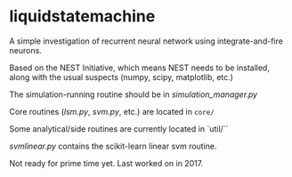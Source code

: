 # liquidstatemachine
A simple investigation of recurrent neural network using integrate-and-fire neurons.

Based on the NEST Initiative, which means NEST needs to be installed, along with the usual suspects (numpy, scipy, matplotlib, etc.)

The simulation-running routine should be in *simulation_manager.py*

Core routines (*lsm.py*, *svm.py*, etc.) are located in `core/`

Some analytical/side routines are currently located in `util/``

*svmlinear.py* contains the scikit-learn linear svm routine.

Not ready for prime time yet.  Last worked on in 2017.
